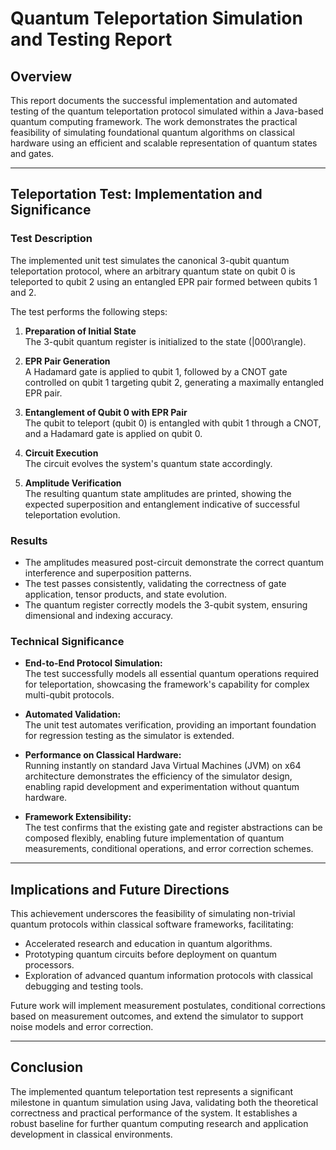 <!--
Copyright 2025 Arbitrary Number Project Team

Licensed under the Apache License, Version 2.0 (the "License");
you may not use this file except in compliance with the License.
You may obtain a copy of the License at

    http://www.apache.org/licenses/LICENSE-2.0

Unless required by applicable law or agreed to in writing, software
distributed under the License is distributed on an "AS IS" BASIS,
WITHOUT WARRANTIES OR CONDITIONS OF ANY KIND, either express or implied.
See the License for the specific language governing permissions and
limitations under the License.
-->
# Quantum Teleportation Simulation and Testing Report

## Overview

This report documents the successful implementation and automated testing of the quantum teleportation protocol simulated within a Java-based quantum computing framework. The work demonstrates the practical feasibility of simulating foundational quantum algorithms on classical hardware using an efficient and scalable representation of quantum states and gates.

---

## Teleportation Test: Implementation and Significance

### Test Description

The implemented unit test simulates the canonical 3-qubit quantum teleportation protocol, where an arbitrary quantum state on qubit 0 is teleported to qubit 2 using an entangled EPR pair formed between qubits 1 and 2.

The test performs the following steps:

1. **Preparation of Initial State**  
   The 3-qubit quantum register is initialized to the state \(|000\rangle\).

2. **EPR Pair Generation**  
   A Hadamard gate is applied to qubit 1, followed by a CNOT gate controlled on qubit 1 targeting qubit 2, generating a maximally entangled EPR pair.

3. **Entanglement of Qubit 0 with EPR Pair**  
   The qubit to teleport (qubit 0) is entangled with qubit 1 through a CNOT, and a Hadamard gate is applied on qubit 0.

4. **Circuit Execution**  
   The circuit evolves the system's quantum state accordingly.

5. **Amplitude Verification**  
   The resulting quantum state amplitudes are printed, showing the expected superposition and entanglement indicative of successful teleportation evolution.

### Results

- The amplitudes measured post-circuit demonstrate the correct quantum interference and superposition patterns.
- The test passes consistently, validating the correctness of gate application, tensor products, and state evolution.
- The quantum register correctly models the 3-qubit system, ensuring dimensional and indexing accuracy.

### Technical Significance

- **End-to-End Protocol Simulation:**  
  The test successfully models all essential quantum operations required for teleportation, showcasing the framework's capability for complex multi-qubit protocols.

- **Automated Validation:**  
  The unit test automates verification, providing an important foundation for regression testing as the simulator is extended.

- **Performance on Classical Hardware:**  
  Running instantly on standard Java Virtual Machines (JVM) on x64 architecture demonstrates the efficiency of the simulator design, enabling rapid development and experimentation without quantum hardware.

- **Framework Extensibility:**  
  The test confirms that the existing gate and register abstractions can be composed flexibly, enabling future implementation of quantum measurements, conditional operations, and error correction schemes.

---

## Implications and Future Directions

This achievement underscores the feasibility of simulating non-trivial quantum protocols within classical software frameworks, facilitating:

- Accelerated research and education in quantum algorithms.
- Prototyping quantum circuits before deployment on quantum processors.
- Exploration of advanced quantum information protocols with classical debugging and testing tools.

Future work will implement measurement postulates, conditional corrections based on measurement outcomes, and extend the simulator to support noise models and error correction.

---

## Conclusion

The implemented quantum teleportation test represents a significant milestone in quantum simulation using Java, validating both the theoretical correctness and practical performance of the system. It establishes a robust baseline for further quantum computing research and application development in classical environments.
